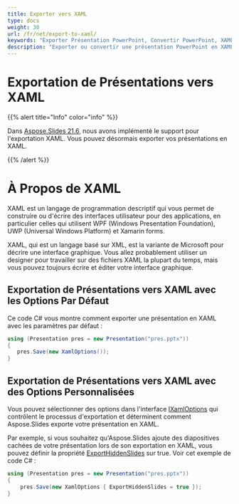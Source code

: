 ```yaml
---
title: Exporter vers XAML
type: docs
weight: 30
url: /fr/net/export-to-xaml/
keywords: "Exporter Présentation PowerPoint, Convertir PowerPoint, XAML, PowerPoint en XAML, PPT en XAML, PPTX en XAML, C#, Csharp, .NET"
description: "Exporter ou convertir une présentation PowerPoint en XAML"
---
```


# Exportation de Présentations vers XAML

{{% alert title="Info" color="info" %}} 

Dans [Aspose.Slides 21.6](https://docs.aspose.com/slides/net/aspose-slides-for-net-21-6-release-notes/), nous avons implémenté le support pour l'exportation XAML. Vous pouvez désormais exporter vos présentations en XAML. 

{{% /alert %}} 

# À Propos de XAML

XAML est un langage de programmation descriptif qui vous permet de construire ou d'écrire des interfaces utilisateur pour des applications, en particulier celles qui utilisent WPF (Windows Presentation Foundation), UWP (Universal Windows Platform) et Xamarin forms.  

XAML, qui est un langage basé sur XML, est la variante de Microsoft pour décrire une interface graphique. Vous allez probablement utiliser un designer pour travailler sur des fichiers XAML la plupart du temps, mais vous pouvez toujours écrire et éditer votre interface graphique. 

## Exportation de Présentations vers XAML avec les Options Par Défaut

Ce code C# vous montre comment exporter une présentation en XAML avec les paramètres par défaut :

```c#
using (Presentation pres = new Presentation("pres.pptx"))
{
   pres.Save(new XamlOptions());
}
```

## Exportation de Présentations vers XAML avec des Options Personnalisées

Vous pouvez sélectionner des options dans l'interface [IXamlOptions](https://reference.aspose.com/slides/net/aspose.slides.export.xaml/ixamloptions) qui contrôlent le processus d'exportation et déterminent comment Aspose.Slides exporte votre présentation en XAML. 

Par exemple, si vous souhaitez qu'Aspose.Slides ajoute des diapositives cachées de votre présentation lors de son exportation en XAML, vous pouvez définir la propriété [ExportHiddenSlides](https://reference.aspose.com/slides/net/aspose.slides.export.xaml/ixamloptions/properties/exporthiddenslides) sur true. Voir cet exemple de code C# : 

```c#
using (Presentation pres = new Presentation("pres.pptx"))
{
    pres.Save(new XamlOptions { ExportHiddenSlides = true });
}
```